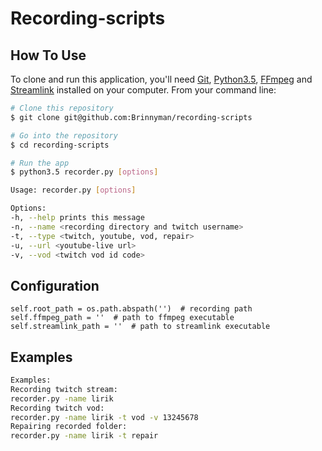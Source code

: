 # Recording-scripts

## How To Use

To clone and run this application, you'll need [Git](https://git-scm.com), [Python3.5](https://www.python.org/downloads/release/python-350/), [FFmpeg](https://www.ffmpeg.org/) and [Streamlink](https://github.com/streamlink/streamlink) installed on your computer. From your command line:

```bash
# Clone this repository
$ git clone git@github.com:Brinnyman/recording-scripts

# Go into the repository
$ cd recording-scripts

# Run the app
$ python3.5 recorder.py [options]
```

```bash
Usage: recorder.py [options]

Options:
-h, --help prints this message
-n, --name <recording directory and twitch username>
-t, --type <twitch, youtube, vod, repair>
-u, --url <youtube-live url>
-v, --vod <twitch vod id code>
```

## Configuration

```
self.root_path = os.path.abspath('')  # recording path
self.ffmpeg_path = ''  # path to ffmpeg executable
self.streamlink_path = ''  # path to streamlink executable
```

## Examples

```bash
Examples:
Recording twitch stream:
recorder.py -name lirik
Recording twitch vod:
recorder.py -name lirik -t vod -v 13245678
Repairing recorded folder:
recorder.py -name lirik -t repair
```

